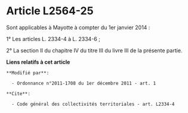 # Article L2564-25

Sont applicables à Mayotte à compter du 1er janvier 2014 : 

1° Les articles L. 2334-4 à L. 2334-6 ; 

2° La section II du chapitre IV du titre III du livre III de la présente partie.

**Liens relatifs à cet article**

	**Modifié par**:

	  - Ordonnance n°2011-1708 du 1er décembre 2011 - art. 1

	**Cite**:

	  - Code général des collectivités territoriales - art. L2334-4
